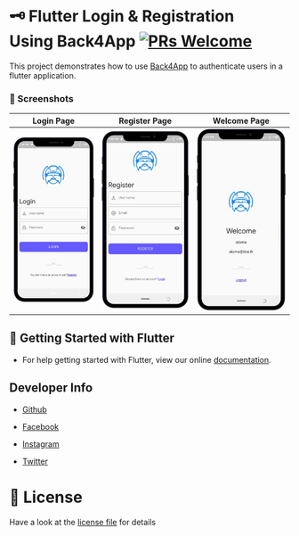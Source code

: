 
# 🗝 Flutter Login & Registration Using Back4App  [![PRs Welcome](https://img.shields.io/badge/PRs-welcome-brightgreen.svg?style=flat-square)](http://makeapullrequest.com)


This project demonstrates how to use [Back4App](https://github.com/phillwiggins/flutter_parse_sdk) to authenticate users in a flutter application. 

### 📸 Screenshots

| Login Page        | Register Page | Welcome Page |
| ------------- |:-------------:| :-------------:|
| <img src="assets/images/login_screen.png" /> | <img src="assets/images/register_screen.png" /> | <img src="assets/images/home_screen.png" /> |

## 🚀 Getting Started with Flutter

* For help getting started with Flutter, view our online [documentation](http://flutter.io/).


## **Developer Info**

- <a href="https://github.com/gausoft">Github</a>

- <a href="https://www.facebook.com/gauthier.eh">Facebook</a>

- <a href="https://www.instagram.com/gausoft/">Instagram</a>

- <a href="https://twitter.com/gausoft_">Twitter</a>

# 📃 License
Have a look at the [license file](./LICENSE) for details